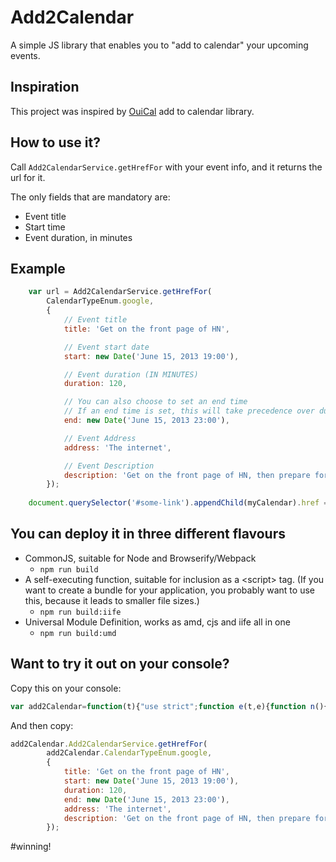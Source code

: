 # Add2Calendar

A simple JS library that enables you to "add to calendar" your upcoming events.

## Inspiration

This project was inspired by [OuiCal](https://github.com/carlsednaoui/add-to-calendar-buttons) add to calendar library.

## How to use it?

Call ```Add2CalendarService.getHrefFor``` with your event info, and it returns the url for it.

The only fields that are mandatory are:

  - Event title
  - Start time
  - Event duration, in minutes

## Example
```javascript
    var url = Add2CalendarService.getHrefFor(
    	CalendarTypeEnum.google, 
        {
			// Event title
          	title: 'Get on the front page of HN',

            // Event start date
            start: new Date('June 15, 2013 19:00'),

            // Event duration (IN MINUTES)
            duration: 120,

            // You can also choose to set an end time
            // If an end time is set, this will take precedence over duration
            end: new Date('June 15, 2013 23:00'),     

            // Event Address
            address: 'The internet',

            // Event Description
            description: 'Get on the front page of HN, then prepare for world domination.'      
    	});
        
   	document.querySelector('#some-link').appendChild(myCalendar).href = url;
```


## You can deploy it in three different flavours

*  CommonJS, suitable for Node and Browserify/Webpack
 	* ```npm run build```
* A self-executing function, suitable for inclusion as a \<script> tag. (If you want to create a bundle for your application, you probably want to use this, because it leads to smaller file sizes.)
	* ```npm run build:iife```
* Universal Module Definition, works as amd, cjs and iife all in one
	*  ```npm run build:umd```

## Want to try it out on your console?

Copy this on your console:


``` javascript
var add2Calendar=function(t){"use strict";function e(t,e){function n(){this.constructor=t}for(var o in e)e.hasOwnProperty(o)&&(t[o]=e[o]);t.prototype=null===e?Object.create(e):(n.prototype=e.prototype,new n)}var n=/-|:|\.\d+/g,o=function(){function t(t){this.event=t,this.startTime=this.formatTime(t.start),this.endTime=this.calculateEndTime(t)}return Object.defineProperty(t.prototype,"href",{get:function(){},enumerable:!0,configurable:!0}),Object.defineProperty(t.prototype,"uid",{get:function(){return(this.s4()+this.s4()+"-"+this.s4()+"-4"+this.s4().substr(0,3)+"-"+this.s4()+"-"+this.s4()+this.s4()+this.s4()).toLowerCase()},enumerable:!0,configurable:!0}),t.prototype.formatTime=function(t){return t.toISOString().replace(n,"")},t.prototype.calculateEndTime=function(t){if(t.end)return this.formatTime(t.end);if(!t.duration)throw new Error("You have to provide either the duration or end");return this.formatTime(new Date(t.start.getTime()+6e4*t.duration))},t.prototype.s4=function(){return(65536*(1+Math.random())|0).toString(16).substring(1)},t}(),r=function(t){function n(e){t.call(this,e),this.event=e}return e(n,t),Object.defineProperty(n.prototype,"href",{get:function(){return encodeURI("https://www.google.com/calendar/render?action=TEMPLATE&dates="+(this.startTime||"")+"/"+(this.endTime||"")+"&location="+(this.event.address||"")+"&sprop="+(this.event.url||""))+"&text="+encodeURIComponent(this.event.title||"")+"&details="+encodeURIComponent(this.event.description||"")},enumerable:!0,configurable:!0}),n}(o),i=function(t){function n(e){t.call(this,e),this.event=e}return e(n,t),Object.defineProperty(n.prototype,"href",{get:function(){return encodeURI("data:text/calendar;charset=utf8,"+["BEGIN:VCALENDAR","PRODID:-//Destination Search//ical4j 1.0//EN","VERSION:2.0","CALSCALE:GREGORIAN","X-MS-OLK-FORCEINSPECTOROPEN:true","METHOD:PUBLISH","BEGIN:VEVENT","URL:"+(this.event.url||""),"DTSTART:"+(this.startTime||""),"DTEND:"+(this.endTime||""),"SUMMARY:"+(this.event.title||""),"DESCRIPTION:"+(this.event.description||""),"LOCATION:"+(this.event.address||""),"SEQUENCE:0","DTSTAMP:"+this.dtStamp,"UID:"+this.uid,"END:VEVENT","END:VCALENDAR"].join("\n"))},enumerable:!0,configurable:!0}),Object.defineProperty(n.prototype,"dtStamp",{get:function(){return this.formatTime(new Date)},enumerable:!0,configurable:!0}),n}(o),a=function(t){function n(e){t.call(this,e),this.event=e}return e(n,t),Object.defineProperty(n.prototype,"href",{get:function(){return encodeURI("https://outlook.live.com/owa/?rru=addevent&path=%2fcalendar%2fview%2fMonth&authRedirect=true&realm=live.com&whr=live.com&CBCXT=out&fl=wld&startdt="+(this.startTime||"")+"&enddt="+(this.endTime||"")+"&uid="+this.uid)+"&subject="+encodeURIComponent(this.event.title||"")+"&body="+encodeURIComponent(this.event.description||"")},enumerable:!0,configurable:!0}),n}(o),s=function(t){function n(e){t.call(this,e),this.event=e}return e(n,t),n.prototype.getYahooEventDuration=function(){var t=this.event.end?(this.event.end.getTime()-this.event.start.getTime())/6e4:this.event.duration;return(t<600?"0"+Math.floor(t/60):""+Math.floor(t/60))+(t%60<10?"0"+t%60:""+t%60)},Object.defineProperty(n.prototype,"href",{get:function(){return encodeURI("http://calendar.yahoo.com/?v=60&view=d&type=20&st="+this.startTime+"&dur="+(this.getYahooEventDuration()||"")+"&in_loc="+(this.event.address||"")+"&url="+(this.event.url||""))+"&title="+encodeURIComponent(this.event.title||"")+"&desc="+encodeURIComponent(this.event.description||"")},enumerable:!0,configurable:!0}),n}(o),u=function(){function t(){}return t.getHrefFor=function(e,n){return new(t.getGeneratorFor(e))(n).href},t.getGeneratorFor=function(e){return t.factory[e]},t.stConstructor=void(t.factory=[r,s,i,i,a]),t}();return function(t){t[t.google=0]="google",t[t.yahoo=1]="yahoo",t[t.iCalendar=2]="iCalendar",t[t.outlook=3]="outlook",t[t.outlookLive=4]="outlookLive"}(t.CalendarTypeEnum||(t.CalendarTypeEnum={})),t.Add2CalendarService=u,t}({});
```

And then copy:
```javascript
add2Calendar.Add2CalendarService.getHrefFor(
    	add2Calendar.CalendarTypeEnum.google,
        {
            title: 'Get on the front page of HN',
            start: new Date('June 15, 2013 19:00'),
            duration: 120,
            end: new Date('June 15, 2013 23:00'),
            address: 'The internet',
            description: 'Get on the front page of HN, then prepare for world domination.'      
    	});
```

\#winning!

